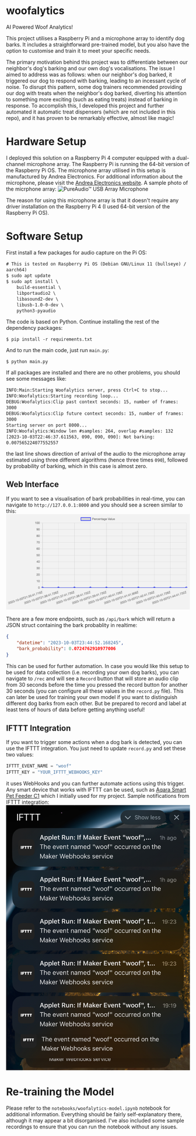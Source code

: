 # woofalytics
AI Powered Woof Analytics!

This project utilises a Raspberry Pi and a microphone array to identify dog barks. It includes a straightforward pre-trained model, but you also have the option to customise and train it to meet your specific needs.

The primary motivation behind this project was to differentiate between our neighbor's dog's barking and our own dog's vocalisations. The issue I aimed to address was as follows: when our neighbor's dog barked, it triggered our dog to respond with barking, leading to an incessant cycle of noise. To disrupt this pattern, some dog trainers recommended providing our dog with treats when the neighbor's dog barked, diverting his attention to something more exciting (such as eating treats) instead of barking in response. To accomplish this, I developed this project and further automated it automatic treat dispensers (which are not included in this repo), and it has proven to be remarkably effective, almost like magic!

# Hardware Setup
I deployed this solution on a Raspberry Pi 4 computer equipped with a dual-channel microphone array. The Raspberry Pi is running the 64-bit version of the Raspberry Pi OS. The microphone array utilised in this setup is manufactured by Andrea Electronics. For additional information about the microphone, please visit the [Andrea Electronics website](https://andreaelectronics.com/array-microphone/).
A sample photo of the micrphone array:
![PureAudio™ USB Array Microphone](https://andreaelectronics.com/wp-content/uploads/2020/09/Andrea-PureAudio-New-USB-Array-Microphone-1024x424-1.jpg)

The reason for using this microphone array is that it doesn't require any driver installation on the Raspberry Pi 4 (I used 64-bit version of the Raspberry Pi OS).

# Software Setup

First install a few packages for audio capture on the Pi OS:

```shell
# This is tested on Raspberry Pi OS (Debian GNU/Linux 11 (bullseye) / aarch64)
$ sudo apt update
$ sudo apt install \
    build-essential \
    libportaudio2 \
    libasound2-dev \
    libusb-1.0-0-dev \
    python3-pyaudio
```

The code is based on Python. Continue installing the rest of the dependency packages:
```shell
$ pip install -r requirements.txt
```

And to run the main code, just run `main.py`:
```shell
$ python main.py
```

If all packages are installed and there are no other problems, you should see some messages like:
```
INFO:Main:Starting Woofalytics server, press Ctrl+C to stop...
INFO:Woofalytics:Starting recording loop...
DEBUG:Woofalytics:Clip past context seconds: 15, number of frames: 3000
DEBUG:Woofalytics:Clip future context seconds: 15, number of frames: 3000
Starting server on port 8000...
INFO:Woofalytics:Window len #samples: 264, overlap #samples: 132
[2023-10-03T22:46:37.611563, 090, 090, 090]: Not barking: 0.007565224077552557
```
the last line shows direction of arrival of the audio to the microphone array estimated using three different algorithms (hence three times `090`), followed by probability of barking, which in this case is almost zero. 

## Web Interface
If you want to see a visualisation of bark probabilities in real-time, you can navigate to `http://127.0.0.1:8000` and you should see a screen similar to this:
![Bark Probability Visualisation](misc/home.png)

There are a few more endpoints, such as `/api/bark` which will return a JSON struct containing the bark probablity in realtime:
```json
{
    "datetime": "2023-10-03T23:44:52.168245", 
    "bark_probability": 0.0724762910977006
}
```
 This can be used for further automation. In case you would like this setup to be used for data collection (i.e. recording your own dog barks), you can navigate to `/rec` and will see a `Record` button that will store an audio clip from 30 seconds before the time you pressed the record button for another 30 seconds (you can configure all these values in the `record.py` file). This can later be used for training your own model if you want to distinguish different dog barks from each other. But be prepared to record and label at least tens of hours of data before getting anything useful! 

## IFTTT Integration
If you want to trigger some actions when a dog bark is detected, you can use the IFTTT integration. You just need to update `record.py` and set these two values:
```python
IFTTT_EVENT_NAME = "woof"
IFTTT_KEY = "YOUR_IFTTT_WEBHOOKS_KEY"
```

it uses WebHooks and you can further automate actions using this trigger. Any smart device that works with IFTTT can be used, such as [Aqara Smart Pet Feeder C1](https://www.aqara.com/eu/product/smart-pet-feeder-c1/) which I initially used for my project. Sample notifications from IFTTT integration:
![IFTTT Notifications](misc/ifttt-notifications.jpg)

# Re-training the Model
Please refer to the `notebooks/woofalytics-model.ipynb` notebook for additional information. Everything should be fairly self-explanatory there, although it may appear a bit disorganised. I've also included some sample recordings to ensure that you can run the notebook without any issues.
